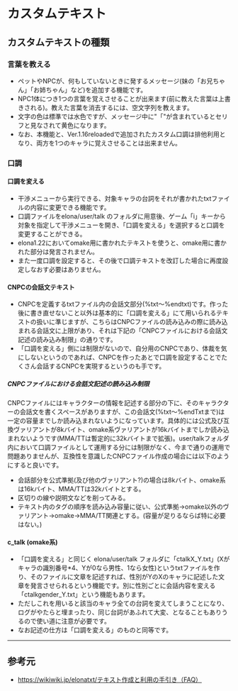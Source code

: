 <!-- TODO: 文章から機能説明を取り出し列挙する形式に変換する -->
# カスタムテキスト
## カスタムテキストの種類
### 言葉を教える
* ペットやNPCが、何もしていないときに発するメッセージ(妹の「お兄ちゃん」「お姉ちゃん」など)を追加する機能です。
* NPC1体につき1つの言葉を覚えさせることが出来ます(前に教えた言葉は上書きされる)。教えた言葉を消去するには、空文字列を教えます。
* 文字の色は標準では水色ですが、メッセージ中に"「"が含まれているとセリフと見なされて黄色になります。
* なお、本機能と、Ver.1.16reloadedで追加されたカスタム口調は排他利用となり、両方を1つのキャラに覚えさせることは出来ません。

### 口調
#### 口調を変える
* 干渉メニューから実行できる、対象キャラの台詞をそれが書かれたtxtファイルの内容に変更できる機能です。
* 口調ファイルをelona/user/talk のフォルダに用意後、ゲーム「i」キーから対象を指定して干渉メニューを開き、「口調を変える」を選択すると口調を変更することができる。
* elona1.22においてomake用に書かれたテキストを使うと、omake用に書かれた部分は発言されません。
* また一度口調を設定すると、その後で口調テキストを改訂した場合に再度設定しなおす必要はありません。

#### CNPCの会話文テキスト
* CNPCを定義するtxtファイル内の会話文部分(%txt～%endtxt)です。作った後に書き直せないこと以外は基本的に「口調を変える」にて用いられるテキストの扱いに準じますが、こちらはCNPCファイルの読み込みの際に読み込まれる会話文に上限があり、それは下記の「CNPCファイルにおける会話文記述の読み込み制限」の通りです。
* 「口調を変える」側には制限がないので、自分用のCNPCであり、体裁を気にしないというのであれば、CNPCを作ったあとで口調を設定することでたくさん会話するCNPCを実現するというのも手です。

##### CNPCファイルにおける会話文記述の読み込み制限
<div class='bg-gray indent nl'>
CNPCファイルにはキャラクターの情報を記述する部分の下に、そのキャラクターの会話文を書くスペースがありますが、この会話文(%txt～%endTxtまで)は一定の容量までしか読み込まれないようになっています。具体的には公式及び互換ヴァリアントが8kバイト、omake系ヴァリアントが16kバイトまでしか読み込まれないようです(MMA/TTは暫定的に32kバイトまで拡張)。user/talkフォルダ内において口調ファイルとして運用する分には制限がなく、今まで通りの運用で問題ありませんが、互換性を意識したCNPCファイル作成の場合には以下のようにすると良いです。
</div>

* 会話部分を公式準拠(及び他のヴァリアント?)の場合は8kバイト、omake系は16kバイト、MMA/TTは32kバイトとする。
* 区切りの線や説明文などを削ってみる。
* テキスト内のタグの順序を読み込み容量に従い、公式準拠→omake以外のヴァリアント→omake→MMA/TT関連とする。(容量が足りるならば特に必要はない。)

#### c_talk (omake系)
* 「口調を変える」と同じく elona/user/talk フォルダに「ctalkX_Y.txt」(Xがキャラの識別番号*4、Yが0なら男性、1なら女性)というtxtファイルを作り、そのファイルに文章を記述すれば、性別がYのXのキャラに記述した文章を発言させられるという機能です。別に性別ごとに会話内容を変える「ctalkgender_Y.txt」という機能もあります。
* ただしこれを用いると該当のキャラ全ての台詞を変えてしまうことになり、ログがやたらと埋まったり、同じ台詞があふれて大変、となることもありうるので使い道に注意が必要です。
* なお記述の仕方は「口調を変える」のものと同等です。

---

## 参考元
* https://wikiwiki.jp/elonatxt/テキスト作成と利用の手引き（FAQ）
